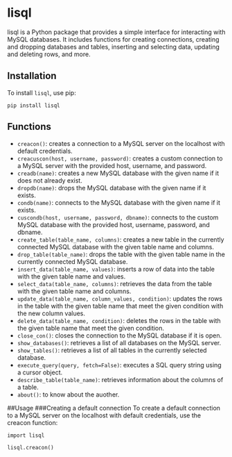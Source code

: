 # lisql

lisql is a Python package that provides a simple interface for interacting with MySQL databases. It includes functions for creating connections, creating and dropping databases and tables, inserting and selecting data, updating and deleting rows, and more.

## Installation

To install `lisql`, use pip:
```
pip install lisql
```


## Functions

- `creacon()`: creates a connection to a MySQL server on the localhost with default credentials.
- `creacuscon(host, username, password)`: creates a custom connection to a MySQL server with the provided host, username, and password.
- `creadb(name)`: creates a new MySQL database with the given name if it does not already exist.
- `dropdb(name)`: drops the MySQL database with the given name if it exists.
- `condb(name)`: connects to the MySQL database with the given name if it exists.
- `cuscondb(host, username, password, dbname)`: connects to the custom MySQL database with the provided host, username, password, and dbname.
- `create_table(table_name, columns)`: creates a new table in the currently connected MySQL database with the given table name and columns.
- `drop_table(table_name)`: drops the table with the given table name in the currently connected MySQL database.
- `insert_data(table_name, values)`: inserts a row of data into the table with the given table name and values.
- `select_data(table_name, columns)`: retrieves the data from the table with the given table name and columns.
- `update_data(table_name, column_values, condition)`: updates the rows in the table with the given table name that meet the given condition with the new column values.
- `delete_data(table_name, condition)`: deletes the rows in the table with the given table name that meet the given condition.
- `close_con()`: closes the connection to the MySQL database if it is open.
- `show_databases()`: retrieves a list of all databases on the MySQL server.
- `show_tables()`: retrieves a list of all tables in the currently selected database.
- `execute_query(query, fetch=False)`: executes a SQL query string using a cursor object.
- `describe_table(table_name)`: retrieves information about the columns of a table.
- `about()`: to know about the auother.


##Usage
###Creating a default connection
To create a default connection to a MySQL server on the localhost with default credentials, use the creacon function:

```
import lisql

lisql.creacon()
```